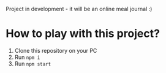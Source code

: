 Project in development - it will be an online meal journal :)

# How to play with this project?

1. Clone this repository on your PC
2. Run `npm i`
3. Run `npm start`

